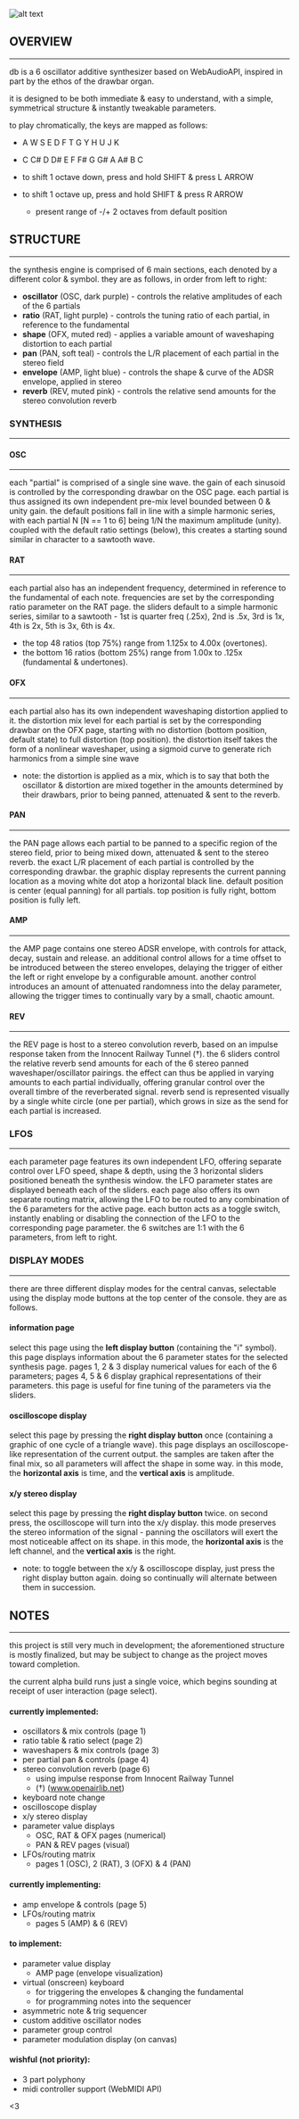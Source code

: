 ![alt text](https://storage.googleapis.com/www.rsyn.co/db/assets/comb.png)
## OVERVIEW
----------------------------------------------------------------
db is a 6 oscillator additive synthesizer based on WebAudioAPI,
inspired in part by the ethos of the drawbar organ.

it is designed to be both immediate & easy to understand,
with a simple, symmetrical structure & instantly tweakable parameters.

to play chromatically, the keys are mapped as follows:
 * A W  S E  D F T  G Y  H U  J K
 * C C# D D# E F F# G G# A A# B C

 * to shift 1 octave down, press and hold SHIFT & press L ARROW
 * to shift 1 octave up, press and hold SHIFT & press R ARROW
    * present range of -/+ 2 octaves from default position


## STRUCTURE
----------------------------------------------------------------
the synthesis engine is comprised of 6 main sections,
each denoted by a different color & symbol.
they are as follows, in order from left to right:

 * **oscillator** (OSC, dark purple) - controls the relative amplitudes of each of the 6 partials
 * **ratio**      (RAT, light purple) - controls the tuning ratio of each partial, in reference to the fundamental
 * **shape**      (OFX, muted red) - applies a variable amount of waveshaping distortion to each partial
 * **pan**        (PAN, soft teal) - controls the L/R placement of each partial in the stereo field
 * **envelope**   (AMP, light blue) - controls the shape & curve of the ADSR envelope, applied in stereo
 * **reverb**     (REV, muted pink) - controls the relative send amounts for the stereo convolution reverb

### SYNTHESIS
----------------------------------------------------------------

#### OSC
----------------------------------------------------
 each "partial" is comprised of a single sine wave.
 the gain of each sinusoid is controlled by the corresponding drawbar on the OSC page.
 each partial is thus assigned its own independent pre-mix level bounded between 0 & unity gain.
 the default positions fall in line with a simple harmonic series,
 with each partial N [N == 1 to 6] being 1/N the maximum amplitude (unity).
 coupled with the default ratio settings (below), this creates a starting sound
 similar in character to a sawtooth wave.

#### RAT
----------------------------------------------------
 each partial also has an independent frequency, determined in reference to the fundamental of each note.
 frequencies are set by the corresponding ratio parameter on the RAT page.
 the sliders default to a simple harmonic series, similar to a sawtooth -
 1st is quarter freq (.25x), 2nd is .5x, 3rd is 1x, 4th is 2x, 5th is 3x, 6th is 4x.
 * the top 48 ratios (top 75%) range from 1.125x to 4.00x (overtones).
 * the bottom 16 ratios (bottom 25%) range from 1.00x to .125x (fundamental & undertones).

#### OFX
----------------------------------------------------
 each partial also has its own independent waveshaping distortion applied to it.
 the distortion mix level for each partial is set by the corresponding drawbar on the OFX page, starting with no distortion (bottom position, default state) to full distortion (top position).
 the distortion itself takes the form of a nonlinear waveshaper, using a sigmoid curve to generate rich harmonics from a simple sine wave
  * note: the distortion is applied as a mix, which is to say that both the oscillator & distortion are mixed together in the amounts determined by their drawbars, prior to being panned, attenuated & sent to the reverb.

#### PAN
----------------------------------------------------
 the PAN page allows each partial to be panned to a specific region of the stereo field, prior to being mixed down, attenuated & sent to the stereo reverb.
 the exact L/R placement of each partial is controlled by the corresponding drawbar.
 the graphic display represents the current panning location as a moving white dot atop a horizontal black line.
 default position is center (equal panning) for all partials.
 top position is fully right, bottom position is fully left.

#### AMP
----------------------------------------------------
 the AMP page contains one stereo ADSR envelope, with controls for attack, decay, sustain and release.
 an additional control allows for a time offset to be introduced between the stereo envelopes, delaying the trigger of either the left or right envelope by a configurable amount.
 another control introduces an amount of attenuated randomness into the delay parameter, allowing the trigger times to continually vary by a small, chaotic amount.

#### REV
----------------------------------------------------
 the REV page is host to a stereo convolution reverb, based on an impulse response taken from the Innocent Railway Tunnel (†).
 the 6 sliders control the relative reverb send amounts for each of the 6 stereo panned waveshaper/oscillator pairings.
 the effect can thus be applied in varying amounts to each partial individually, offering granular control over the overall timbre of the reverberated signal.
 reverb send is represented visually by a single white circle (one per partial), which grows in size as the send for each partial is increased.

### LFOS
----------------------------------------------------------------
 each parameter page features its own independent LFO, offering
 separate control over LFO speed, shape & depth, using the 3 horizontal sliders positioned beneath the synthesis window.
 the LFO parameter states are displayed beneath each of the sliders. each page also offers its own separate routing matrix, allowing the LFO to be routed to any combination of the 6 parameters for the active page. each button acts as a toggle switch, instantly enabling or disabling the connection of the LFO to the corresponding page parameter. the 6 switches are 1:1 with the 6 parameters, from left to right.

### DISPLAY MODES
----------------------------------------------------------------
 there are three different display modes for the central canvas, selectable using the display mode buttons at the top center of the console. they are as follows.

#### information page
 select this page using the **left display button** (containing the "i" symbol). this page displays information about the 6 parameter states for the selected synthesis page. pages 1, 2 & 3 display numerical values for each of the 6 parameters; pages 4, 5 & 6 display graphical representations of their parameters. this page is useful for fine tuning of the parameters via the sliders.
#### oscilloscope display
 select this page by pressing the **right display button** once (containing a graphic of one cycle of a triangle wave). this page displays an oscilloscope-like representation of the current output. the samples are taken after the final mix, so all parameters will affect the shape in some way. in this mode, the **horizontal axis** is time, and the **vertical axis** is amplitude.
#### x/y stereo display
 select this page by pressing the **right display button** twice. on second press, the oscilloscope will turn into the x/y display. this mode preserves the stereo information of the signal - panning the oscillators will exert the most noticeable affect on its shape. in this mode, the **horizontal axis** is the left channel, and the **vertical axis** is the right.
 * note: to toggle between the x/y & oscilloscope display, just press the right display button again. doing so continually will alternate between them in succession.

## NOTES
----------------------------------------------------------------
this project is still very much in development; the aforementioned structure is mostly
finalized, but may be subject to change as the project moves toward completion.

the current alpha build runs just a single voice,
which begins sounding at receipt of user interaction (page select).

#### currently implemented:
  * oscillators & mix controls (page 1)
  * ratio table & ratio select (page 2)
  * waveshapers & mix controls (page 3)
  * per partial pan & controls (page 4)
  * stereo convolution reverb  (page 6)
    * using impulse response from Innocent Railway Tunnel
    * (†) (www.openairlib.net)
  * keyboard note change
  * oscilloscope display
  * x/y stereo display
  * parameter value displays
    * OSC, RAT & OFX pages (numerical)
    * PAN & REV pages (visual)
  * LFOs/routing matrix
    * pages 1 (OSC), 2 (RAT), 3 (OFX) & 4 (PAN)
#### currently implementing:
  * amp envelope & controls (page 5)
  * LFOs/routing matrix
    * pages 5 (AMP) & 6 (REV)
#### to implement:
  * parameter value display
    * AMP page (envelope visualization)
  * virtual (onscreen) keyboard
    * for triggering the envelopes & changing the fundamental
    * for programming notes into the sequencer
  * asymmetric note & trig sequencer
  * custom additive oscillator nodes
  * parameter group control
  * parameter modulation display (on canvas)
#### wishful (not priority):
  * 3 part polyphony
  * midi controller support (WebMIDI API)

<3
